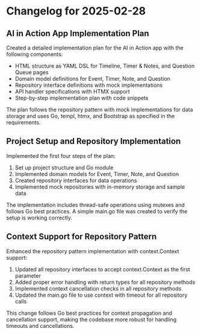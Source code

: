 # Changelog for 2025-02-28

## AI in Action App Implementation Plan

Created a detailed implementation plan for the AI in Action app with the following components:

- HTML structure as YAML DSL for Timeline, Timer & Notes, and Question Queue pages
- Domain model definitions for Event, Timer, Note, and Question
- Repository interface definitions with mock implementations
- API handler specifications with HTMX support
- Step-by-step implementation plan with code snippets

The plan follows the repository pattern with mock implementations for data storage and uses Go, templ, htmx, and Bootstrap as specified in the requirements.

## Project Setup and Repository Implementation

Implemented the first four steps of the plan:

1. Set up project structure and Go module
2. Implemented domain models for Event, Timer, Note, and Question
3. Created repository interfaces for data operations
4. Implemented mock repositories with in-memory storage and sample data

The implementation includes thread-safe operations using mutexes and follows Go best practices. A simple main.go file was created to verify the setup is working correctly.

## Context Support for Repository Pattern

Enhanced the repository pattern implementation with context.Context support:

1. Updated all repository interfaces to accept context.Context as the first parameter
2. Added proper error handling with return types for all repository methods
3. Implemented context cancellation checks in all repository methods
4. Updated the main.go file to use context with timeout for all repository calls

This change follows Go best practices for context propagation and cancellation support, making the codebase more robust for handling timeouts and cancellations. 